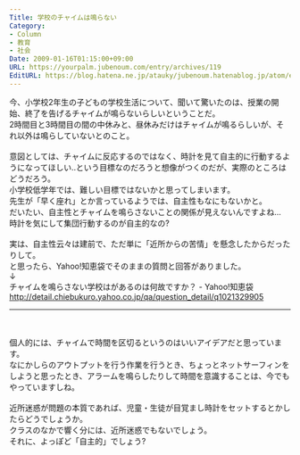 ```yaml
---
Title: 学校のチャイムは鳴らない
Category:
- Column
- 教育
- 社会
Date: 2009-01-16T01:15:00+09:00
URL: https://yourpalm.jubenoum.com/entry/archives/119
EditURL: https://blog.hatena.ne.jp/atauky/jubenoum.hatenablog.jp/atom/entry/6653458415120885837
---
```


今、小学校2年生の子どもの学校生活について、聞いて驚いたのは、授業の開始、終了を告げるチャイムが鳴らないらしいということだ。<br />2時間目と3時間目の間の中休みと、昼休みだけはチャイムが鳴るらしいが、それ以外は鳴らしていないとのこと。<br /><br />意図としては、チャイムに反応するのではなく、時計を見て自主的に行動するようになってほしい..という目標なのだろうと想像がつくのだが、実際のところはどうだろう。<br />小学校低学年では、難しい目標ではないかと思ってしまいます。<br />先生が「早く座れ」とか言っているようでは、自主性もなにもないかと。<br />だいたい、自主性とチャイムを鳴らさないことの関係が見えないんですよね...<br />時計を気にして集団行動するのが自主的なの?<br /><br />実は、自主性云々は建前で、ただ単に「近所からの苦情」を懸念したからだったりして。<br />と思ったら、Yahoo!知恵袋でそのままの質問と回答がありました。<br />↓<br />チャイムを鳴らさない学校はがあるのは何故ですか？ - Yahoo!知恵袋<br /><a href="http://detail.chiebukuro.yahoo.co.jp/qa/question_detail/q1021329905">http://detail.chiebukuro.yahoo.co.jp/qa/question_detail/q1021329905</a><br /><hr /><br /><br />個人的には、チャイムで時間を区切るというのはいいアイデアだと思っています。<br />なにかしらのアウトプットを行う作業を行うとき、ちょっとネットサーフィンをしようと思ったとき、アラームを鳴らしたりして時間を意識することは、今でもやっていますしね。<br /><br />近所迷惑が問題の本質であれば、児童・生徒が目覚まし時計をセットするとかしたらどうでしょうか。<br />クラスのなかで響く分には、近所迷惑でもないでしょう。<br />それに、よっぽど「自主的」でしょう?

